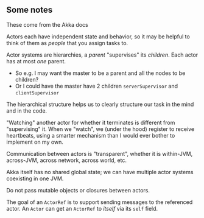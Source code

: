 ## Some notes

These come from the Akka docs

Actors each have independent state and behavior, so it may be helpful
to think of them as *people* that you assign tasks to.

Actor systems are hierarchies, a *parent* "supervises" its *children*.
Each actor has at most *one* parent.

* So e.g. I may want the master to be a parent and all the nodes
  to be children?
* Or I could have the master have 2 children `serverSupervisor`
  and `clientSupervisor`

The hierarchical structure helps us to clearly structure our task
in the mind and in the code.

"Watching" another actor for whether it terminates is different from
"supervising" it. When we "watch", we (under the hood) register to
receive heartbeats, using a smarter mechanism than I would ever bother
to implement on my own.

Communication between actors is "transparent", whether it is within-JVM,
across-JVM, across network, across world, etc.

Akka itself has no shared global state; we can have multiple actor systems
coexisting in one JVM.

Do not pass mutable objects or closures between actors.

The goal of an `ActorRef` is to support sending messages to the referenced
actor. An `Actor` can get an `ActorRef` to *itself* via its `self` field.
